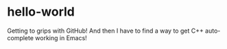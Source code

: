 # hello-world
Getting to grips with GitHub!
And then I have to find a way to get C++ auto-complete working in Emacs!

